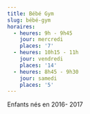 ```yaml
---
title: Bébé Gym
slug: bébé-gym
horaires:
  - heures: 9h - 9h45
    jour: mercredi
    places: '7'
  - heures: 10h15 - 11h
    jour: vendredi
    places: '14'
  - heures: 8h45 - 9h30
    jour: samedi
    places: '5'
---
```

Enfants nés en 2016- 2017

